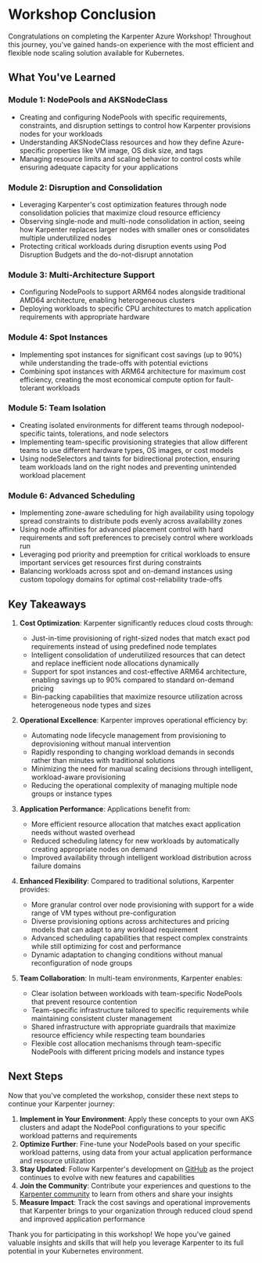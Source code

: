 # Workshop Conclusion

Congratulations on completing the Karpenter Azure Workshop! Throughout this journey, you've gained hands-on experience with the most efficient and flexible node scaling solution available for Kubernetes.

## What You've Learned

### Module 1: NodePools and AKSNodeClass
- Creating and configuring NodePools with specific requirements, constraints, and disruption settings to control how Karpenter provisions nodes for your workloads
- Understanding AKSNodeClass resources and how they define Azure-specific properties like VM image, OS disk size, and tags
- Managing resource limits and scaling behavior to control costs while ensuring adequate capacity for your applications

### Module 2: Disruption and Consolidation
- Leveraging Karpenter's cost optimization features through node consolidation policies that maximize cloud resource efficiency
- Observing single-node and multi-node consolidation in action, seeing how Karpenter replaces larger nodes with smaller ones or consolidates multiple underutilized nodes
- Protecting critical workloads during disruption events using Pod Disruption Budgets and the do-not-disrupt annotation

### Module 3: Multi-Architecture Support
- Configuring NodePools to support ARM64 nodes alongside traditional AMD64 architecture, enabling heterogeneous clusters
- Deploying workloads to specific CPU architectures to match application requirements with appropriate hardware

### Module 4: Spot Instances
- Implementing spot instances for significant cost savings (up to 90%) while understanding the trade-offs with potential evictions
- Combining spot instances with ARM64 architecture for maximum cost efficiency, creating the most economical compute option for fault-tolerant workloads

### Module 5: Team Isolation
- Creating isolated environments for different teams through nodepool-specific taints, tolerations, and node selectors
- Implementing team-specific provisioning strategies that allow different teams to use different hardware types, OS images, or cost models
- Using nodeSelectors and taints for bidirectional protection, ensuring team workloads land on the right nodes and preventing unintended workload placement

### Module 6: Advanced Scheduling
- Implementing zone-aware scheduling for high availability using topology spread constraints to distribute pods evenly across availability zones
- Using node affinities for advanced placement control with hard requirements and soft preferences to precisely control where workloads run
- Leveraging pod priority and preemption for critical workloads to ensure important services get resources first during constraints
- Balancing workloads across spot and on-demand instances using custom topology domains for optimal cost-reliability trade-offs

## Key Takeaways

1. **Cost Optimization**: Karpenter significantly reduces cloud costs through:
    - Just-in-time provisioning of right-sized nodes that match exact pod requirements instead of using predefined node templates
    - Intelligent consolidation of underutilized resources that can detect and replace inefficient node allocations dynamically
    - Support for spot instances and cost-effective ARM64 architecture, enabling savings up to 90% compared to standard on-demand pricing
    - Bin-packing capabilities that maximize resource utilization across heterogeneous node types and sizes

2. **Operational Excellence**: Karpenter improves operational efficiency by:
    - Automating node lifecycle management from provisioning to deprovisioning without manual intervention
    - Rapidly responding to changing workload demands in seconds rather than minutes with traditional solutions
    - Minimizing the need for manual scaling decisions through intelligent, workload-aware provisioning
    - Reducing the operational complexity of managing multiple node groups or instance types

3. **Application Performance**: Applications benefit from:
    - More efficient resource allocation that matches exact application needs without wasted overhead
    - Reduced scheduling latency for new workloads by automatically creating appropriate nodes on demand
    - Improved availability through intelligent workload distribution across failure domains

4. **Enhanced Flexibility**: Compared to traditional solutions, Karpenter provides:
    - More granular control over node provisioning with support for a wide range of VM types without pre-configuration
    - Diverse provisioning options across architectures and pricing models that can adapt to any workload requirement
    - Advanced scheduling capabilities that respect complex constraints while still optimizing for cost and performance
    - Dynamic adaptation to changing conditions without manual reconfiguration of node groups

5. **Team Collaboration**: In multi-team environments, Karpenter enables:
    - Clear isolation between workloads with team-specific NodePools that prevent resource contention
    - Team-specific infrastructure tailored to specific requirements while maintaining consistent cluster management
    - Shared infrastructure with appropriate guardrails that maximize resource efficiency while respecting team boundaries
    - Flexible cost allocation mechanisms through team-specific NodePools with different pricing models and instance types

## Next Steps

Now that you've completed the workshop, consider these next steps to continue your Karpenter journey:

1. **Implement in Your Environment**: Apply these concepts to your own AKS clusters and adapt the NodePool configurations to your specific workload patterns and requirements
2. **Optimize Further**: Fine-tune your NodePools based on your specific workload patterns, using data from your actual application performance and resource utilization
3. **Stay Updated**: Follow Karpenter's development on [GitHub](https://github.com/kubernetes-sigs/karpenter) as the project continues to evolve with new features and capabilities
4. **Join the Community**: Contribute your experiences and questions to the [Karpenter community](https://karpenter.sh/community/) to learn from others and share your insights
5. **Measure Impact**: Track the cost savings and operational improvements that Karpenter brings to your organization through reduced cloud spend and improved application performance

Thank you for participating in this workshop! We hope you've gained valuable insights and skills that will help you leverage Karpenter to its full potential in your Kubernetes environment.
